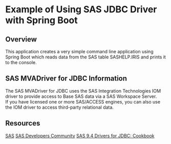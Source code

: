 # Example of Using SAS JDBC Driver with Spring Boot

## Overview
This application creates a very simple command line application using 
Spring Boot which reads data from the SAS table SASHELP.IRIS and prints
it to the console.

## SAS MVADriver for JDBC Information
The SAS MVADriver for JDBC uses the SAS Integration Technologies IOM 
driver to provide access to Base SAS data via a SAS Workspace Server.  
If you have licensed one or more SAS/ACCESS engines, you can also use 
the IOM driver to access third-party relational data.

## Resources

[SAS](http://www.sas.com)
[SAS Developers Community](https://communities.sas.com/t5/Developers/bd-p/developers)
[SAS 9.4 Drivers for JDBC: Cookbook](https://documentation.sas.com/?docsetId=jdbcref&docsetTarget=p03fq49scrkkhmn141or225z0nc0.htm&docsetVersion=9.4&locale=en)
